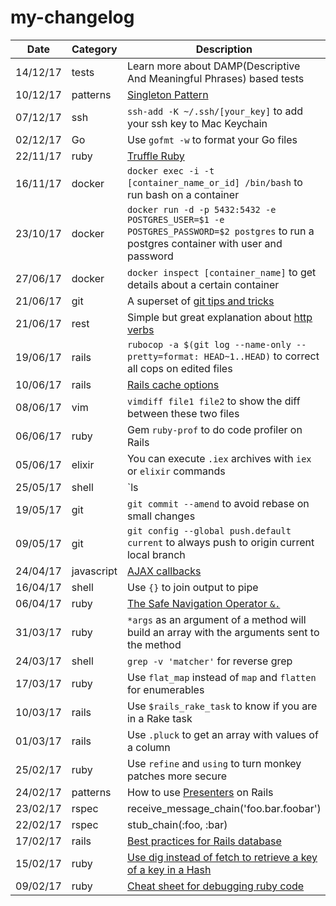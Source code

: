 # my-changelog

| Date | Category | Description |
|------|----------|-------------|
| 14/12/17 | tests | Learn more about DAMP(Descriptive And Meaningful Phrases) based tests
| 10/12/17 | patterns | [Singleton Pattern](https://ieftimov.com/singleton-pattern)
| 07/12/17 | ssh | `ssh-add -K ~/.ssh/[your_key]` to add your ssh key to Mac Keychain
| 02/12/17 | Go | Use `gofmt -w` to format your Go files
| 22/11/17 | ruby | [Truffle Ruby](https://github.com/graalvm/truffleruby)
| 16/11/17 | docker | `docker exec -i -t [container_name_or_id] /bin/bash` to run bash on a container
| 23/10/17 | docker | `docker run -d -p 5432:5432 -e POSTGRES_USER=$1 -e POSTGRES_PASSWORD=$2 postgres` to run a postgres container with user and password
| 27/06/17 | docker | `docker inspect [container_name]` to get details about a certain container
| 21/06/17 | git | A superset of [git tips and tricks](https://github.com/git-tips/tips)
| 21/06/17 | rest | Simple but great explanation about [http verbs](http://www.restapitutorial.com/lessons/httpmethods.html)
| 19/06/17 | rails | `rubocop -a $(git log --name-only --pretty=format: HEAD~1..HEAD)` to correct all cops on edited files
| 10/06/17 | rails | [Rails cache options](http://guides.rubyonrails.org/caching_with_rails.html)
| 08/06/17 | vim | `vimdiff file1 file2` to show the diff between these two files
| 06/06/17 | ruby | Gem `ruby-prof` to do code profiler on Rails
| 05/06/17 | elixir | You can execute `.iex` archives with `iex` or `elixir` commands
| 25/05/17 | shell | `ls | xargs -P10 -I{} git -C {} pull` to git pull all subdirectories in parallel
| 19/05/17 | git | `git commit --amend` to avoid rebase on small changes
| 09/05/17 | git | `git config --global push.default current` to always push to origin current local branch
| 24/04/17 | javascript | [AJAX callbacks](http://api.jquery.com/jquery.ajax/)
| 16/04/17 | shell | Use `{}` to join output to pipe
| 06/04/17 | ruby | [The Safe Navigation Operator `&.`](http://mitrev.net/ruby/2015/11/13/the-operator-in-ruby/)
| 31/03/17 | ruby | `*args` as an argument of a method will build an array with the arguments sent to the method
| 24/03/17 | shell | `grep -v 'matcher'` for reverse grep
| 17/03/17 | ruby | Use `flat_map` instead of `map` and `flatten` for enumerables
| 10/03/17 | rails | Use `$rails_rake_task` to know if you are in a Rake task
| 01/03/17 | rails | Use `.pluck` to get an array with values of a column
| 25/02/17 | ruby | Use `refine` and `using` to turn monkey patches more secure
| 24/02/17 | patterns | How to use [Presenters](https://nandovieira.com.br/usando-presenters-no-rails) on Rails
| 23/02/17 | rspec | receive_message_chain('foo.bar.foobar')
| 22/02/17 | rspec | stub_chain(:foo, :bar)
| 17/02/17 | rails | [Best practices for Rails database](http://blog.carbonfive.com/2016/11/16/rails-database-best-practices/)
| 15/02/17 | ruby | [Use dig instead of fetch to retrieve a key of a key in a Hash](http://ruby-doc.org/core-2.3.0_preview1/Hash.html#method-i-dig)
| 09/02/17 | ruby | [Cheat sheet for debugging ruby code](http://www.schneems.com/2016/01/25/ruby-debugging-magic-cheat-sheet.html)
